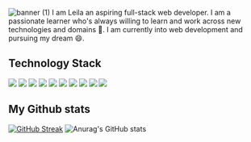 ![banner (1)](https://github.com/leilafaez/leilafaez/assets/79403281/ba747783-301b-44ba-b5e3-bbddc5bd3713)
I am Leila an aspiring full-stack web developer. I am a passionate learner who's always willing to learn and work across new technologies and domains 🌱. I am currently into web development and pursuing my dream 😄.


<p align= "center" ><b><h2> Technology Stack</h2> </b></p>

![](https://camo.githubusercontent.com/0c3a16a22ae058cfe38a06dc9ea16404cf006409262f547c9ccfa3ec8b30f71e/68747470733a2f2f696d672e736869656c64732e696f2f62616467652f2d48544d4c352d4533344632363f7374796c653d666c61742d737175617265266c6f676f3d68746d6c35266c6f676f436f6c6f723d7768697465) ![](https://camo.githubusercontent.com/2435c2a64789b8a71c701a1a593b4a6e6869789bfb0626e515dc2a6b6dffa6c5/68747470733a2f2f696d672e736869656c64732e696f2f62616467652f2d435353332d3135373242363f7374796c653d666c61742d737175617265266c6f676f3d63737333)
![](https://camo.githubusercontent.com/e56d586bf373ad33a4e8c7101246d54d5edc0fb52b87d309b899ce4818bd6086/68747470733a2f2f696d672e736869656c64732e696f2f62616467652f2d426f6f7473747261702d3536334437433f7374796c653d666c61742d737175617265266c6f676f3d626f6f747374726170) ![](https://camo.githubusercontent.com/cf1a0ef083a2372d7f66b4691d5d25bfd8c098f42871e8da90edb1f32ed187c4/68747470733a2f2f696d672e736869656c64732e696f2f62616467652f2d4a6176615363726970742d626c61636b3f7374796c653d666c61742d737175617265266c6f676f3d6a617661736372697074) ![](https://camo.githubusercontent.com/cec92673ea713fa89ba2ae2033daf5851f6f39393ff5b93231aa707d424638d9/68747470733a2f2f696d672e736869656c64732e696f2f62616467652f2d4e6f64656a732d626c61636b3f7374796c653d666c61742d737175617265266c6f676f3d4e6f64652e6a73) ![](https://camo.githubusercontent.com/137a7a0f28f9e326bcc81a5a0bd853c86435143774c15642d827a5788e778667/68747470733a2f2f696d672e736869656c64732e696f2f62616467652f2d52656163742d626c61636b3f7374796c653d666c61742d737175617265266c6f676f3d7265616374) ![](https://camo.githubusercontent.com/392fa71fd2737088b6d21ba33f3d2fb6e1ac7c61142cdbe56c1d688ecf781ab8/68747470733a2f2f696d672e736869656c64732e696f2f62616467652f2d4d6f6e676f44422d626c61636b3f7374796c653d666c61742d737175617265266c6f676f3d6d6f6e676f6462) ![](https://camo.githubusercontent.com/61247789f679ccc56aaeb938a1ad0f136d25423df6940e468ab10816c1b23cc4/68747470733a2f2f696d672e736869656c64732e696f2f62616467652f2d4769744875622d626c61636b3f7374796c653d666c61742d737175617265266c6f676f3d676974687562) ![](https://img.shields.io/badge/-PostgreSQL-336791?style=flat-square&logo=postgresql&logoColor=white) ![](https://img.shields.io/badge/-Next.js-000000?style=flat-square&logo=next.js&logoColor=white)


<p align= "center" ><b><h2> My Github stats</h2> </b></p>

[![GitHub Streak](http://github-readme-streak-stats.herokuapp.com?user=leilafaez&theme=catppuccin-frappe)](https://git.io/streak-stats) ![Anurag's GitHub stats](https://github-readme-stats.vercel.app/api?username=anuraghazra&show_icons=true&theme=material-palenight )




